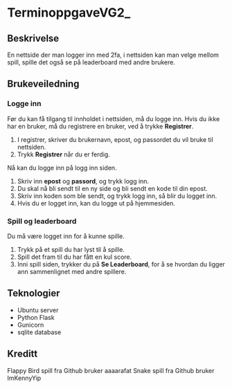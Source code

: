 # TerminoppgaveVG2_

## Beskrivelse

En nettside der man logger inn med 2fa, i nettsiden kan man velge mellom spill, spille det også se på leaderboard med andre brukere. 

## Brukeveiledning

### Logge inn
Før du kan få tilgang til innholdet i nettsiden, må du logge inn.
Hvis du ikke har en bruker, må du registrere en bruker, ved å trykke **Registrer**.
1. I registrer, skriver du brukernavn, epost, og passordet du vil bruke til nettsiden.
2. Trykk **Registrer** når du er ferdig.

Nå kan du logge inn på logg inn siden.
1. Skriv inn **epost** og **passord**, og trykk logg inn.
2. Du skal nå bli sendt til en ny side og bli sendt en kode til din epost.
3. Skriv inn koden som ble sendt, og trykk logg inn, så blir du logget inn.
4. Hvis du er logget inn, kan du logge ut på hjemmesiden.

### Spill og leaderboard
Du må være logget inn for å kunne spille.
1. Trykk på et spill du har lyst til å spille.
2. Spill det fram til du har fått en kul score.
3. Inni spill siden, trykker du på **Se Leaderboard**, for å se hvordan du ligger ann sammenlignet med andre spillere.

## Teknologier
- Ubuntu server
- Python Flask
- Gunicorn
- sqlite database

## Kreditt
Flappy Bird spill fra Github bruker aaaarafat
Snake spill fra Github bruker ImKennyYip
